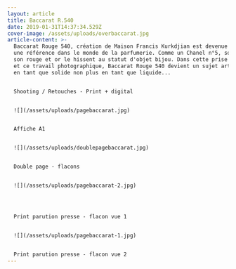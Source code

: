 ```yaml
---
layout: article
title: Baccarat R.540
date: 2019-01-31T14:37:34.529Z
cover-image: /assets/uploads/overbaccarat.jpg
article-content: >-
  Baccarat Rouge 540, création de Maison Francis Kurkdjian est devenue très vite
  une référence dans le monde de la parfumerie. Comme un Chanel n°5, son design,
  son rouge et or le hissent au statut d'objet bijou. Dans cette prise de vue,
  et ce travail photographique, Baccarat Rouge 540 devient un sujet artistique
  en tant que solide non plus en tant que liquide...


  Shooting / Retouches - Print + digital 


  ![](/assets/uploads/pagebaccarat.jpg)


  Affiche A1 


  ![](/assets/uploads/doublepagebaccarat.jpg)


  Double page - flacons


  ![](/assets/uploads/pagebaccarat-2.jpg)




  Print parution presse - flacon vue 1


  ![](/assets/uploads/pagebaccarat-1.jpg)


  Print parution presse - flacon vue 2
---
```


